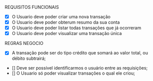 REQUISITOS FUNCIONAIS
- [x] O Usuario deve poder criar uma nova transação
- [x] O Usuario deve poder obterum resumo da sua conta
- [x] O Usuario deve poder listar todas transações que já ocorreram
- [x] O Usuario deve poder visualizar uma transação única

REGRAS NEGOCIO

- [x] A transação pode ser do tipo crédito que somará ao valor total, ou débito subtrairá;
- [] Deve ser possível identificarmos o usuário entre as requisições;
- [] O Usuario só poder visualizar transações o qual ele criou;
